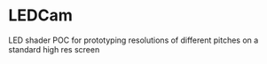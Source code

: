 LEDCam
======

LED shader POC for prototyping resolutions of different pitches on a standard high res screen